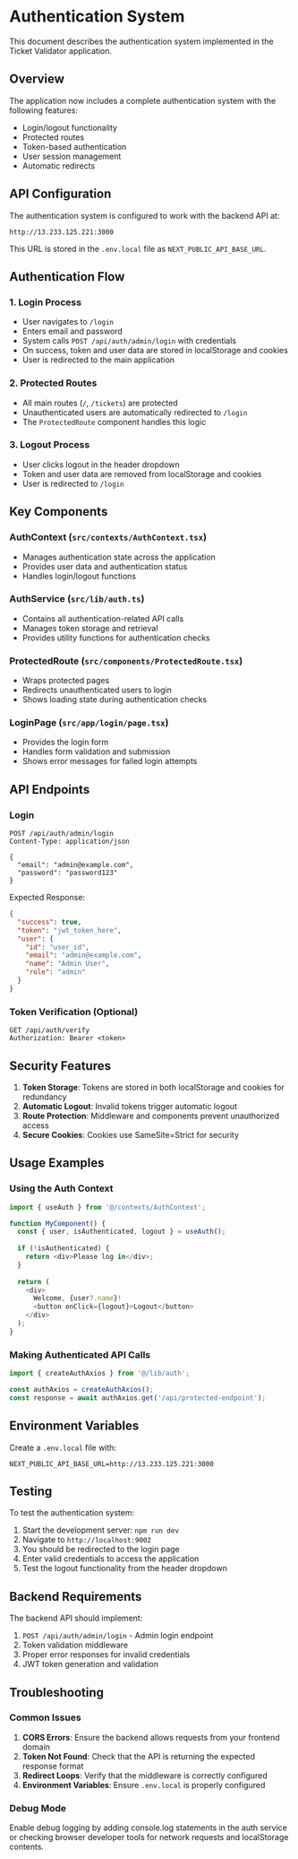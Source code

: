 # Authentication System

This document describes the authentication system implemented in the Ticket Validator application.

## Overview

The application now includes a complete authentication system with the following features:

- Login/logout functionality
- Protected routes
- Token-based authentication
- User session management
- Automatic redirects

## API Configuration

The authentication system is configured to work with the backend API at:
```
http://13.233.125.221:3000
```

This URL is stored in the `.env.local` file as `NEXT_PUBLIC_API_BASE_URL`.

## Authentication Flow

### 1. Login Process
- User navigates to `/login`
- Enters email and password
- System calls `POST /api/auth/admin/login` with credentials
- On success, token and user data are stored in localStorage and cookies
- User is redirected to the main application

### 2. Protected Routes
- All main routes (`/`, `/tickets`) are protected
- Unauthenticated users are automatically redirected to `/login`
- The `ProtectedRoute` component handles this logic

### 3. Logout Process
- User clicks logout in the header dropdown
- Token and user data are removed from localStorage and cookies
- User is redirected to `/login`

## Key Components

### AuthContext (`src/contexts/AuthContext.tsx`)
- Manages authentication state across the application
- Provides user data and authentication status
- Handles login/logout functions

### AuthService (`src/lib/auth.ts`)
- Contains all authentication-related API calls
- Manages token storage and retrieval
- Provides utility functions for authentication checks

### ProtectedRoute (`src/components/ProtectedRoute.tsx`)
- Wraps protected pages
- Redirects unauthenticated users to login
- Shows loading state during authentication checks

### LoginPage (`src/app/login/page.tsx`)
- Provides the login form
- Handles form validation and submission
- Shows error messages for failed login attempts

## API Endpoints

### Login
```
POST /api/auth/admin/login
Content-Type: application/json

{
  "email": "admin@example.com",
  "password": "password123"
}
```

Expected Response:
```json
{
  "success": true,
  "token": "jwt_token_here",
  "user": {
    "id": "user_id",
    "email": "admin@example.com",
    "name": "Admin User",
    "role": "admin"
  }
}
```

### Token Verification (Optional)
```
GET /api/auth/verify
Authorization: Bearer <token>
```

## Security Features

1. **Token Storage**: Tokens are stored in both localStorage and cookies for redundancy
2. **Automatic Logout**: Invalid tokens trigger automatic logout
3. **Route Protection**: Middleware and components prevent unauthorized access
4. **Secure Cookies**: Cookies use SameSite=Strict for security

## Usage Examples

### Using the Auth Context
```typescript
import { useAuth } from '@/contexts/AuthContext';

function MyComponent() {
  const { user, isAuthenticated, logout } = useAuth();
  
  if (!isAuthenticated) {
    return <div>Please log in</div>;
  }
  
  return (
    <div>
      Welcome, {user?.name}!
      <button onClick={logout}>Logout</button>
    </div>
  );
}
```

### Making Authenticated API Calls
```typescript
import { createAuthAxios } from '@/lib/auth';

const authAxios = createAuthAxios();
const response = await authAxios.get('/api/protected-endpoint');
```

## Environment Variables

Create a `.env.local` file with:
```
NEXT_PUBLIC_API_BASE_URL=http://13.233.125.221:3000
```

## Testing

To test the authentication system:

1. Start the development server: `npm run dev`
2. Navigate to `http://localhost:9002`
3. You should be redirected to the login page
4. Enter valid credentials to access the application
5. Test the logout functionality from the header dropdown

## Backend Requirements

The backend API should implement:

1. `POST /api/auth/admin/login` - Admin login endpoint
2. Token validation middleware
3. Proper error responses for invalid credentials
4. JWT token generation and validation

## Troubleshooting

### Common Issues

1. **CORS Errors**: Ensure the backend allows requests from your frontend domain
2. **Token Not Found**: Check that the API is returning the expected response format
3. **Redirect Loops**: Verify that the middleware is correctly configured
4. **Environment Variables**: Ensure `.env.local` is properly configured

### Debug Mode

Enable debug logging by adding console.log statements in the auth service or checking browser developer tools for network requests and localStorage contents. 